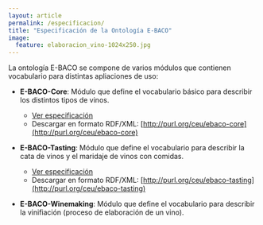 ```yaml
---
layout: article
permalink: /especificacion/
title: "Especificación de la Ontología E-BACO"
image:
  feature: elaboracion_vino-1024x250.jpg
---
```


La ontología E-BACO se compone de varios módulos que contienen vocabulario para distintas apliaciones de uso:

- **E-BACO-Core**: Módulo que define el vocabulario básico para describir los distintos tipos de vinos.
	- [Ver especificación](/especificacion/ebaco-core.html)
	- Descargar en formato RDF/XML: [http://purl.org/ceu/ebaco-core](http://purl.org/ceu/ebaco-core)

- **E-BACO-Tasting**: Módulo que define el vocabulario para describir la cata de vinos y el maridaje de vinos con comidas. 
	- [Ver especificación](/especificacion/ebaco-tasting.html)
	- Descargar en formato RDF/XML: [http://purl.org/ceu/ebaco-tasting](http://purl.org/ceu/ebaco-tasting)

- **E-BACO-Winemaking**: Módulo que define el vocabulario para describir la vinifiación (proceso de elaboración de un vino).    


